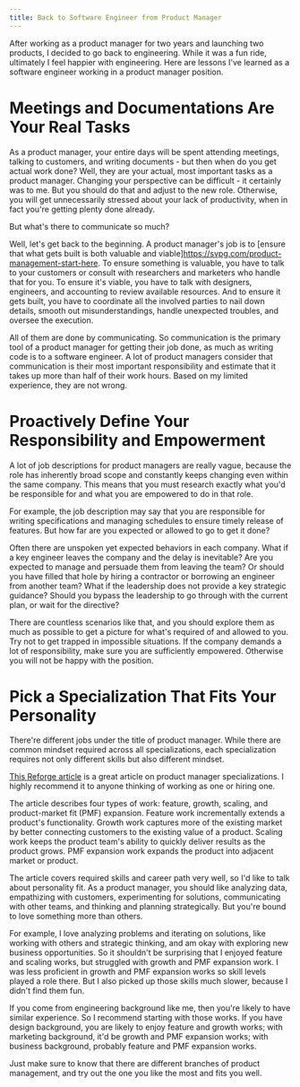 ```yaml
--- 
title: Back to Software Engineer from Product Manager 
---
```


After working as a product manager for two years and launching two products, 
I decided to go back to engineering. While it was a fun ride,
ultimately I feel happier with engineering. Here are lessons I've learned 
as a software engineer working in a product manager position.

<!--more-->

# Meetings and Documentations Are Your Real Tasks

As a product manager, your entire days will be spent attending meetings,
talking to customers, and writing documents - but then when do you
get actual work done? Well, they are your actual, most
important tasks as a product manager. Changing your perspective can be
difficult - it certainly was to me. But you should do that and
adjust to the new role. Otherwise, you will get unnecessarily stressed about
your lack of productivity, when in fact you're getting plenty done already.

But what's there to communicate so much?

Well, let's get back to the beginning. A product manager's job is to [ensure
that what gets built is both valuable and
viable]<https://svpg.com/product-management-start-here>. To ensure something is
valuable, you have to talk to your customers or consult with researchers and
marketers who handle that for you. To ensure it's viable, you have to talk with
designers, engineers, and accounting to review available resources. And to
ensure it gets built, you have to coordinate all the involved parties to nail
down details, smooth out misunderstandings, handle unexpected troubles, and
oversee the execution. 

All of them are done by communicating. So communication is the primary tool of a product
manager for getting their job done, as much as writing code is to a software
engineer. A lot of product managers consider that
communication is their most important responsibility and estimate that it takes
up more than half of their work hours. Based on my limited experience, they are not wrong.

# Proactively Define Your Responsibility and Empowerment

A lot of job descriptions for product managers are really vague, because the
role has inherently broad scope and constantly keeps changing even within the
same company. This means that you must research exactly what you'd be 
responsible for and what you are empowered to do in that role.

For example, the job description may say that you are responsible for writing
specifications and managing schedules to ensure timely release of features. But
how far are you expected or allowed to go to get it done?

Often there are unspoken yet expected behaviors in each company. What if a key
engineer leaves the company and the delay is inevitable? Are you expected to
manage and persuade them from leaving the team? Or should you have filled that
hole by hiring a contractor or borrowing an engineer from another team? What if
the leadership does not provide a key strategic guidance? Should you bypass the
leadership to go through with the current plan, or wait for the directive?

There are countless scenarios like that, and you should explore them as much as
possible to get a picture for what's required of and allowed to you. Try not to
get trapped in impossible situations. If the company demands a lot of responsibility,
make sure you are sufficiently empowered. Otherwise you will not be happy with the
position.

# Pick a Specialization That Fits Your Personality

There're different jobs under the title of product manager. While
there are common mindset required across all specializations, each
specialization requires not only different skills but also different mindset.

[This Reforge article](https://www.reforge.com/blog/product-specializations) is
a great article on product manager specializations. I highly
recommend it to anyone thinking of working as one or hiring one.

The article describes four types of work: feature, growth, scaling, and
product-market fit (PMF) expansion. Feature work incrementally extends a
product's functionality. Growth work captures more of the existing market by
better connecting customers to the existing value of a product. Scaling work
keeps the product team's ability to quickly deliver results as the product
grows. PMF expansion work expands the product into adjacent market or product.

The article covers required skills and career path very well, so I'd like to
talk about personality fit. As a product manager, you should like analyzing
data, empathizing with customers, experimenting for solutions, communicating
with other teams, and thinking and planning strategically. But you're bound to
love something more than others.

For example, I love analyzing problems and iterating on solutions, like working
with others and strategic thinking, and am okay with exploring new business
opportunities. So it shouldn't be surprising that I enjoyed feature and scaling
works, but struggled with growth and PMF expansion work. I was less proficient
in growth and PMF expansion works so skill levels played a role there. But I
also picked up those skills much slower, because I didn't find them fun.

If you come from engineering background like me, then you're likely to have
similar experience. So I recommend starting with those works. If you have
design background, you are likely to enjoy feature and growth works; with
marketing background, it'd be growth and PMF expansion works; with business
background, probably feature and PMF expansion works.

Just make sure to know that there are different branches of product management,
and try out the one you like the most and fits you well.
